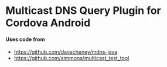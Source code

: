 # Multicast DNS Query Plugin for Cordova Android

#### Uses code from
- https://github.com/davecheney/mdns-java
- https://github.com/simmons/multicast_test_tool